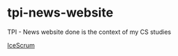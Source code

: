 # tpi-news-website
TPI - News website done is the context of my CS studies

[IceScrum](https://icescrum.cpnv.ch/p/NEWSWEBSIT/#/project)
